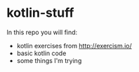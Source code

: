 # kotlin-stuff
In this repo you will find:
 * kotlin exercises from http://exercism.io/
 * basic kotlin code
 * some things I'm trying
